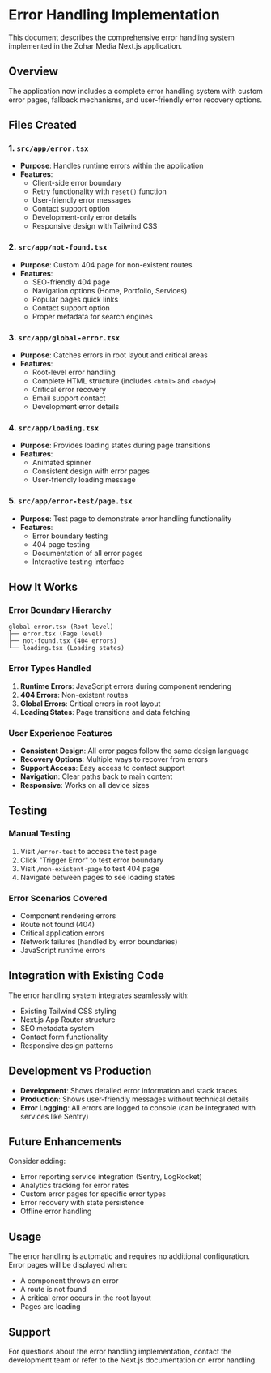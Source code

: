 # Error Handling Implementation

This document describes the comprehensive error handling system implemented in the Zohar Media Next.js application.

## Overview

The application now includes a complete error handling system with custom error pages, fallback mechanisms, and user-friendly error recovery options.

## Files Created

### 1. `src/app/error.tsx`

- **Purpose**: Handles runtime errors within the application
- **Features**:
  - Client-side error boundary
  - Retry functionality with `reset()` function
  - User-friendly error messages
  - Contact support option
  - Development-only error details
  - Responsive design with Tailwind CSS

### 2. `src/app/not-found.tsx`

- **Purpose**: Custom 404 page for non-existent routes
- **Features**:
  - SEO-friendly 404 page
  - Navigation options (Home, Portfolio, Services)
  - Popular pages quick links
  - Contact support option
  - Proper metadata for search engines

### 3. `src/app/global-error.tsx`

- **Purpose**: Catches errors in root layout and critical areas
- **Features**:
  - Root-level error handling
  - Complete HTML structure (includes `<html>` and `<body>`)
  - Critical error recovery
  - Email support contact
  - Development error details

### 4. `src/app/loading.tsx`

- **Purpose**: Provides loading states during page transitions
- **Features**:
  - Animated spinner
  - Consistent design with error pages
  - User-friendly loading message

### 5. `src/app/error-test/page.tsx`

- **Purpose**: Test page to demonstrate error handling functionality
- **Features**:
  - Error boundary testing
  - 404 page testing
  - Documentation of all error pages
  - Interactive testing interface

## How It Works

### Error Boundary Hierarchy

```
global-error.tsx (Root level)
├── error.tsx (Page level)
├── not-found.tsx (404 errors)
└── loading.tsx (Loading states)
```

### Error Types Handled

1. **Runtime Errors**: JavaScript errors during component rendering
2. **404 Errors**: Non-existent routes
3. **Global Errors**: Critical errors in root layout
4. **Loading States**: Page transitions and data fetching

### User Experience Features

- **Consistent Design**: All error pages follow the same design language
- **Recovery Options**: Multiple ways to recover from errors
- **Support Access**: Easy access to contact support
- **Navigation**: Clear paths back to main content
- **Responsive**: Works on all device sizes

## Testing

### Manual Testing

1. Visit `/error-test` to access the test page
2. Click "Trigger Error" to test error boundary
3. Visit `/non-existent-page` to test 404 page
4. Navigate between pages to see loading states

### Error Scenarios Covered

- Component rendering errors
- Route not found (404)
- Critical application errors
- Network failures (handled by error boundaries)
- JavaScript runtime errors

## Integration with Existing Code

The error handling system integrates seamlessly with:

- Existing Tailwind CSS styling
- Next.js App Router structure
- SEO metadata system
- Contact form functionality
- Responsive design patterns

## Development vs Production

- **Development**: Shows detailed error information and stack traces
- **Production**: Shows user-friendly messages without technical details
- **Error Logging**: All errors are logged to console (can be integrated with services like Sentry)

## Future Enhancements

Consider adding:

- Error reporting service integration (Sentry, LogRocket)
- Analytics tracking for error rates
- Custom error pages for specific error types
- Error recovery with state persistence
- Offline error handling

## Usage

The error handling is automatic and requires no additional configuration. Error pages will be displayed when:

- A component throws an error
- A route is not found
- A critical error occurs in the root layout
- Pages are loading

## Support

For questions about the error handling implementation, contact the development team or refer to the Next.js documentation on error handling.
